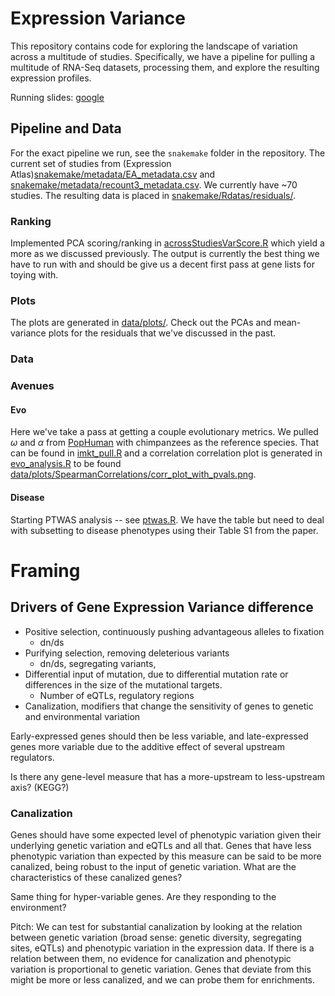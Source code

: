 # Expression Variance

This repository contains code for exploring the landscape of variation across a multitude of studies. Specifically, we have a pipeline for pulling a multitude of RNA-Seq datasets, processing them, and explore the resulting expression profiles.

Running slides: [google](https://docs.google.com/presentation/d/1idrk-miGwgxcSU7wPH6h3MwpjLKCQPiOI6iEjDPiRiI/edit?usp=sharing)

## Pipeline and Data

For the exact pipeline we run, see the `snakemake` folder in the repository. The current set of studies from (Expression Atlas)[snakemake/metadata/EA_metadata.csv](snakemake/metadata/EA_metadata.csv) and [snakemake/metadata/recount3_metadata.csv](snakemake/metadata/recount3_metadata.csv). We currently have ~70 studies. The resulting data is placed in [snakemake/Rdatas/residuals/](snakemake/Rdatas/residuals/).

### Ranking

Implemented PCA scoring/ranking in [acrossStudiesVarScore.R](acrossStudiesVarScore.R) which yield a more as we discussed previously. The output is currently the best thing we have to run with and should be give us a decent first pass at gene lists for toying with.

### Plots
The plots are generated in [data/plots/](data/plots/). Check out the PCAs and mean-variance plots for the residuals that we've discussed in the past.


### Data


### Avenues

#### Evo

Here we've take a pass at getting a couple evolutionary metrics. We pulled $\omega$ and $\alpha$ from [PopHuman](https://academic.oup.com/nar/article/46/D1/D1003/4559406) with chimpanzees as the reference species. That can be found in [imkt_pull.R](imkt_pull.R) and a correlation correlation plot is generated in [evo_analysis.R](evo_analysis.R) to be found [data/plots/SpearmanCorrelations/corr_plot_with_pvals.png](data/plots/SpearmanCorrelations/corr_plot_with_pvals.png).

#### Disease

Starting PTWAS analysis -- see [ptwas.R](ptwas.R). We have the table but need to deal with subsetting to disease phenotypes using their Table S1 from the paper.

# Framing

## Drivers of Gene Expression Variance difference

- Positive selection, continuously pushing advantageous alleles to fixation
    - dn/ds
- Purifying selection, removing deleterious variants
    - dn/ds, segregating variants, 
- Differential input of mutation, due to differential mutation rate or differences in the size of the mutational targets. 
    - Number of eQTLs, regulatory regions
- Canalization, modifiers that change the sensitivity of genes to genetic and environmental variation

Early-expressed genes should then be less variable, and late-expressed genes more variable due to the additive effect of several upstream regulators.

Is there any gene-level measure that has a more-upstream to less-upstream axis? (KEGG?)

### Canalization

Genes should have some expected level of phenotypic variation given their underlying genetic variation and eQTLs and all that. Genes that have less phenotypic variation than expected by this measure can be said to be more canalized, being robust to the input of genetic variation. What are the characteristics of these canalized genes?

Same thing for hyper-variable genes. Are they responding to the environment?

Pitch: We can test for substantial canalization by looking at the relation between genetic variation (broad sense: genetic diversity, segregating sites, eQTLs) and phenotypic variation in the expression data. If there is a relation between them, no evidence for canalization and phenotypic variation is proportional to genetic variation. Genes that deviate from this might be more or less canalized, and we can probe them for enrichments.

